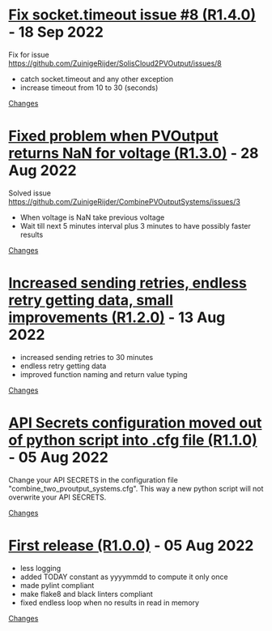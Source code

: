 <a name="R1.4.0"></a>
# [Fix socket.timeout issue #8 (R1.4.0)](https://github.com/ZuinigeRijder/CombinePVOutputSystems/releases/tag/R1.4.0) - 18 Sep 2022

Fix for issue https://github.com/ZuinigeRijder/SolisCloud2PVOutput/issues/8
- catch socket.timeout and any other exception
- increase timeout from 10 to 30 (seconds)


[Changes][R1.4.0]


<a name="R1.3.0"></a>
# [Fixed problem when PVOutput returns NaN for voltage (R1.3.0)](https://github.com/ZuinigeRijder/CombinePVOutputSystems/releases/tag/R1.3.0) - 28 Aug 2022

Solved issue https://github.com/ZuinigeRijder/CombinePVOutputSystems/issues/3

- When voltage is NaN take previous voltage
- Wait till next 5 minutes interval plus 3 minutes to have possibly faster results

[Changes][R1.3.0]


<a name="R1.2.0"></a>
# [Increased sending retries, endless retry getting data, small improvements (R1.2.0)](https://github.com/ZuinigeRijder/CombinePVOutputSystems/releases/tag/R1.2.0) - 13 Aug 2022

- increased sending retries to 30 minutes
- endless retry getting data
- improved function naming and return value typing

[Changes][R1.2.0]


<a name="R1.1.0"></a>
# [API Secrets configuration moved out of python script into .cfg file (R1.1.0)](https://github.com/ZuinigeRijder/CombinePVOutputSystems/releases/tag/R1.1.0) - 05 Aug 2022

Change your API SECRETS in the configuration file "combine_two_pvoutput_systems.cfg". This way a new python script will not overwrite your API SECRETS. 

[Changes][R1.1.0]


<a name="R1.0.0"></a>
# [First release (R1.0.0)](https://github.com/ZuinigeRijder/CombinePVOutputSystems/releases/tag/R1.0.0) - 05 Aug 2022

- less logging
- added TODAY constant as yyyymmdd to compute it only once
- made pylint compliant
- make flake8 and black linters compliant
- fixed endless loop when no results in read in memory

[Changes][R1.0.0]


[R1.4.0]: https://github.com/ZuinigeRijder/CombinePVOutputSystems/compare/R1.3.0...R1.4.0
[R1.3.0]: https://github.com/ZuinigeRijder/CombinePVOutputSystems/compare/R1.2.0...R1.3.0
[R1.2.0]: https://github.com/ZuinigeRijder/CombinePVOutputSystems/compare/R1.1.0...R1.2.0
[R1.1.0]: https://github.com/ZuinigeRijder/CombinePVOutputSystems/compare/R1.0.0...R1.1.0
[R1.0.0]: https://github.com/ZuinigeRijder/CombinePVOutputSystems/tree/R1.0.0

<!-- Generated by https://github.com/rhysd/changelog-from-release v3.7.0 -->
